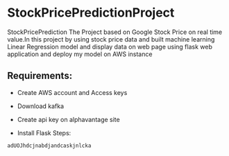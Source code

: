 # StockPricePredictionProject

StockPricePrediction
The Project based on Google Stock Price on real time value.In this project by using stock price data and built machine learning Linear Regression model and display data on web page using flask web application and deploy my model on AWS instance

## Requirements:

- Create AWS account and Access keys

- Download kafka

- Create api key on alphavantage site

- Install Flask Steps:
```
adUOJhdcjnabdjandcaskjnlcka
```
